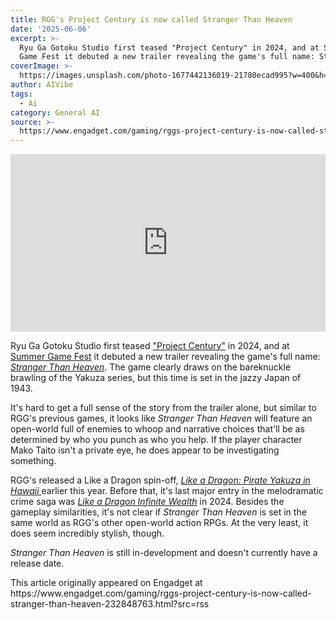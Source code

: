 ```yaml
---
title: RGG's Project Century is now called Stranger Than Heaven
date: '2025-06-06'
excerpt: >-
  Ryu Ga Gotoku Studio first teased "Project Century" in 2024, and at Summer
  Game Fest it debuted a new trailer revealing the game's full name: Stranger...
coverImage: >-
  https://images.unsplash.com/photo-1677442136019-21780ecad995?w=400&h=200&fit=crop&auto=format
author: AIVibe
tags:
  - Ai
category: General AI
source: >-
  https://www.engadget.com/gaming/rggs-project-century-is-now-called-stranger-than-heaven-232848763.html?src=rss
---
```

<div id="af14d49ea0694dcf81176f772f265a12"><div style="left:0;width:100%;height:0;position:relative;padding-bottom:56.25%;"><iframe src="https://www.youtube.com/embed/Dz3vtzcacbM?rel=0" style="top:0;left:0;width:100%;height:100%;position:absolute;border:0;" allowfullscreen scrolling="no" data-embed-domain="www.youtube.com"></iframe></div></div>
<p>Ryu Ga Gotoku Studio first teased <a data-i13n="elm:context_link;elmt:doNotAffiliate;cpos:1;pos:1" class="no-affiliate-link" href="https://www.engadget.com/gaming/rgg-reveals-a-virtua-fighter-revival-and-a-brawler-set-in-the-1910s-025324254.html">"Project Century"</a> in 2024, and at <a data-i13n="elm:context_link;elmt:doNotAffiliate;cpos:2;pos:1" class="no-affiliate-link" href="https://www.engadget.com/gaming/rgg-reveals-a-virtua-fighter-revival-and-a-brawler-set-in-the-1910s-025324254.html">Summer Game Fest</a> it debuted a new trailer revealing the game's full name: <a data-i13n="elm:context_link;elmt:doNotAffiliate;cpos:3;pos:1" class="no-affiliate-link" href="https://sega.prezly.com/segar-confirms-stranger-than-heaven-as-next-new-ip-from-ryu-ga-gotoku-studio-new-teaser-trailer-released"><em>Stranger Than Heaven</em></a>. The game clearly draws on the bareknuckle brawling of the Yakuza series, but this time is set in the jazzy Japan of 1943.</p>
<p>It's hard to get a full sense of the story from the trailer alone, but similar to RGG's previous games, it looks like <em>Stranger Than Heaven</em> will feature an open-world full of enemies to whoop and narrative choices that'll be as determined by who you punch as who you help. If the player character Mako Taito isn't a private eye, he does appear to be investigating something.</p>
<span id="end-legacy-contents"></span><p>RGG's released a Like a Dragon spin-off, <a data-i13n="elm:context_link;elmt:doNotAffiliate;cpos:4;pos:1" class="no-affiliate-link" href="https://www.engadget.com/gaming/the-next-like-a-dragon-game-recasts-a-series-regular-as-an-amnesiac-pirate-142935001.html"><em>Like a Dragon: Pirate Yakuza in Hawaii </em></a>earlier this year. Before that, it's last major entry in the melodramatic crime saga was <a data-i13n="elm:context_link;elmt:doNotAffiliate;cpos:5;pos:1" class="no-affiliate-link" href="https://www.engadget.com/like-a-dragon-infinite-wealth-will-make-you-see-ichibans-bare-butt-in-early-2024-175557876.html"><em>Like a Dragon Infinite Wealth</em></a><em>&nbsp;</em>in 2024. Besides the gameplay similarities, it's not clear if <em>Stranger Than Heaven</em> is set in the same world as RGG's other open-world action RPGs. At the very least, it does seem incredibly stylish, though.</p>
<p><em>Stranger Than Heaven</em> is still in-development and doesn't currently have a release date.</p>This article originally appeared on Engadget at https://www.engadget.com/gaming/rggs-project-century-is-now-called-stranger-than-heaven-232848763.html?src=rss
